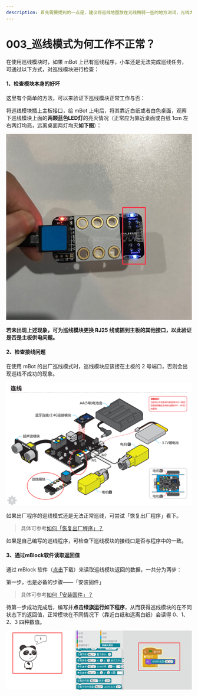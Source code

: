 ```yaml
---
description: 首先需要提到的一点是，建议将巡线地图放在光线稍弱一些的地方测试，光线太强的地方巡线效果可能不太理想。
---
```


# 003\_巡线模式为何工作不正常？

在使用巡线模块时，如果 mBot 上已有巡线程序，小车还是无法完成巡线任务，可通过以下方式，对巡线模块进行检查：

####  1、检查模块本身的好坏

这里有个简单的方法，可以来验证下巡线模块正常工作与否：

将巡线模块插上主板接口，给 mBot 上电后，将其靠近白纸或者白色桌面，观察下巡线模块上面的**两颗蓝色LED灯**的亮灭情况（正常应为靠近桌面或白纸 1cm 左右两灯均亮，远离桌面两灯均灭**如下图**）：  

![](.gitbook/assets/xun-xian-mo-kuai-ce-shi.jpg)

**若未出现上述现象，可为巡线模块更换 RJ25 线或插到主板的其他接口，以此验证是否是主板供电问题。**

####  2、检查接线问题

在使用 mBot 的出厂巡线模式时，巡线模块应该接在主板的 2 号端口，否则会出现巡线不成功的现象。

![](.gitbook/assets/mbot-xun-xian-mo-kuai.png)

如果出厂程序的巡线模式还是无法正常巡线，可尝试「恢复出厂程序」看下。

> 具体可参考[如何「恢复出厂程序」？](tips/ru-he-hui-fu-chu-chang-cheng-xu.md)

如果是自己编写的巡线程序，可检查下巡线模块的接线口是否与程序中的一致。

#### 3、通过mBlock软件读取返回值

通过 mBlock 软件（[点击](http://www.mblock.cc/zh-home/software/mblock/mblock3/)下载）来读取巡线模块返回的数据，一共分为两步：

第一步，也是必备的步骤——「安装固件」

> 具体可参考[如何「安装固件」？](tips/ru-he-an-zhuang-gu-jian.md)

待第一步成功完成后，编写并**点击绿旗运行如下程序**，从而获得巡线模块的在不同状态下的返回值，正常模块在不同情况下（靠近白纸和远离白纸）会读得 0、1、2、3 四种数值。

![](.gitbook/assets/xiong-mao-shuo-xun-xian.png)

